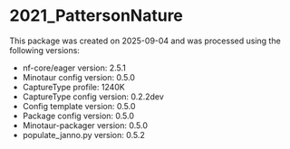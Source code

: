 # 2021_PattersonNature
This package was created on 2025-09-04 and was processed using the following versions:
 - nf-core/eager version:  2.5.1
 - Minotaur config version: 0.5.0
 - CaptureType profile: 1240K
 - CaptureType config version: 0.2.2dev
 - Config template version: 0.5.0
 - Package config version: 0.5.0
 - Minotaur-packager version: 0.5.0
 - populate_janno.py version: 0.5.2
